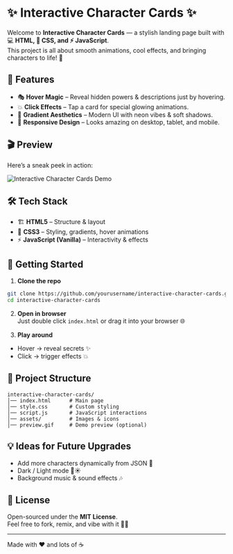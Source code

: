 # ✨ Interactive Character Cards ✨

Welcome to **Interactive Character Cards** — a stylish landing page built with 💻 **HTML, 🎨 CSS, and ⚡ JavaScript**.  
This project is all about smooth animations, cool effects, and bringing characters to life! 🌌

## 🌟 Features
- 🎭 **Hover Magic** – Reveal hidden powers & descriptions just by hovering.  
- 💥 **Click Effects** – Tap a card for special glowing animations.  
- 🎨 **Gradient Aesthetics** – Modern UI with neon vibes & soft shadows.  
- 📱 **Responsive Design** – Looks amazing on desktop, tablet, and mobile.  

## 🎬 Preview  
Here’s a sneak peek in action:  

![Interactive Character Cards Demo](./preview-gif.gif)    

## 🛠️ Tech Stack  
- 🏗️ **HTML5** – Structure & layout  
- 🎨 **CSS3** – Styling, gradients, hover animations  
- ⚡ **JavaScript (Vanilla)** – Interactivity & effects  

## 🚀 Getting Started  
1. **Clone the repo**  
```bash
git clone https://github.com/yourusername/interactive-character-cards.git
cd interactive-character-cards
```  

2. **Open in browser**  
Just double click `index.html` or drag it into your browser 🌐  

3. **Play around**  
- Hover → reveal secrets ✨  
- Click → trigger effects 💥  

## 📂 Project Structure  
```
interactive-character-cards/
│── index.html      # Main page
│── style.css       # Custom styling
│── script.js       # JavaScript interactions
│── assets/         # Images & icons
│── preview.gif     # Demo preview (optional)
```

## 💡 Ideas for Future Upgrades  
- Add more characters dynamically from JSON 📜  
- Dark / Light mode 🌙☀️  
- Background music & sound effects 🎶  

## 📝 License  
Open-sourced under the **MIT License**.  
Feel free to fork, remix, and vibe with it 🚀💫  

---  
Made with ❤️ and lots of ☕  
